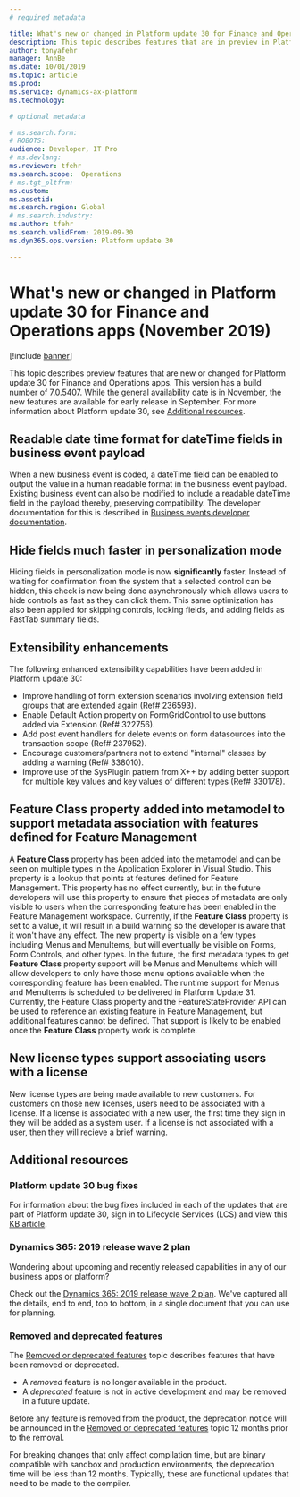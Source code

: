 ```yaml
---
# required metadata

title: What's new or changed in Platform update 30 for Finance and Operations apps (November 2019)
description: This topic describes features that are in preview in Platform update 30 for Finance and Operations apps. 
author: tonyafehr
manager: AnnBe
ms.date: 10/01/2019
ms.topic: article
ms.prod: 
ms.service: dynamics-ax-platform
ms.technology: 

# optional metadata

# ms.search.form: 
# ROBOTS: 
audience: Developer, IT Pro
# ms.devlang: 
ms.reviewer: tfehr
ms.search.scope:  Operations
# ms.tgt_pltfrm: 
ms.custom: 
ms.assetid:
ms.search.region: Global
# ms.search.industry: 
ms.author: tfehr
ms.search.validFrom: 2019-09-30
ms.dyn365.ops.version: Platform update 30

---
```

# What's new or changed in Platform update 30 for Finance and Operations apps (November 2019)

[!include [banner](../includes/banner.md)]


This topic describes preview features that are new or changed for Platform update 30 for Finance and Operations apps. This version has a build number of 7.0.5407. While the general availability date is in November, the new features are available for early release in September. For more information about Platform update 30, see [Additional resources](whats-new-platform-update-30.md#additional-resources).

## Readable date time format for dateTime fields in business event payload
When a new business event is coded, a dateTime field can be enabled to output the value in a human readable format in the business event payload. Existing business event can also be modified to include a readable dateTime field in the payload thereby, preserving compatibility. The developer documentation for this is described in [Business events developer documentation](https://docs.microsoft.com/en-us/dynamics365/unified-operations/dev-itpro/business-events/business-events-dev-doc).

## Hide fields much faster in personalization mode
Hiding fields in personalization mode is now **significantly** faster. Instead of waiting for confirmation from the system that a selected control can be hidden, this check is now being done asynchronously which allows users to hide controls as fast as they can click them. This same optimization has also been applied for skipping controls, locking fields, and adding fields as FastTab summary fields.   

## Extensibility enhancements
The following enhanced extensibility capabilities have been added in Platform update 30:

- Improve handling of form extension scenarios involving extension field groups that are extended again (Ref# 236593).
- Enable Default Action property on FormGridControl to use buttons added via Extension (Ref# 322756).
- Add post event handlers for delete events on form datasources into the transaction scope (Ref# 237952).
- Encourage customers/partners not to extend "internal" classes by adding a warning (Ref# 338010).
- Improve use of the SysPlugin pattern from X++ by adding better support for multiple key values and key values of different types (Ref# 330178).

## Feature Class property added into metamodel to support metadata association with features defined for Feature Management
A **Feature Class** property has been added into the metamodel and can be seen on multiple types in the Application Explorer in Visual Studio. This property is a lookup that points at features defined for Feature Management. This property has no effect currently, but in the future developers will use this property to ensure that pieces of metadata are only visible to users when the corresponding feature has been enabled in the Feature Management workspace. Currently, if the **Feature Class** property is set to a value, it will result in a build warning so the developer is aware that it won't have any effect. The new property is visible on a few types including Menus and MenuItems, but will eventually be visible on Forms, Form Controls, and other types.
In the future, the first metadata types to get **Feature Class** property support will be Menus and MenuItems which will allow developers to only have those menu options available when the corresponding feature has been enabled. The runtime support for Menus and MenuItems is scheduled to be delivered in Platform Update 31.
Currently, the Feature Class property and the FeatureStateProvider API can be used to reference an existing feature in Feature Management, but additional features cannot be defined. That support is likely to be enabled once the **Feature Class** property work is complete. 

## New license types support associating users with a license
New license types are being made available to new customers. For customers on those new licenses, users need to be associated with a license. If a license is associated with a new user, the first time they sign in they will be added as a system user. If a license is not associated with a user, then they will recieve a brief warning.


## Additional resources

### Platform update 30 bug fixes
For information about the bug fixes included in each of the updates that are part of Platform update 30, sign in to Lifecycle Services (LCS) and view this [KB article](https://fix.lcs.dynamics.com/Issue/Details?bugId=369581&dbType=3&qc=ba058110be40fe16a39469298041b1a7baf82eb65bb9df4d864602d2c6bf93d7).

### Dynamics 365: 2019 release wave 2 plan
Wondering about upcoming and recently released capabilities in any of our business apps or platform?

Check out the [Dynamics 365: 2019 release wave 2 plan](https://docs.microsoft.com/dynamics365-release-plan/2019wave2/). We've captured all the details, end to end, top to bottom, in a single document that you can use for planning.

### Removed and deprecated features
The [Removed or deprecated features](../../dev-itpro/migration-upgrade/deprecated-features.md) topic describes features that have been removed or deprecated.

- A *removed* feature is no longer available in the product.
- A *deprecated* feature is not in active development and may be removed in a future update.

Before any feature is removed from the product, the deprecation notice will be announced in the [Removed or deprecated features](../../dev-itpro/migration-upgrade/deprecated-features.md) topic 12 months prior to the removal.

For breaking changes that only affect compilation time, but are binary compatible with sandbox and production environments, the deprecation time will be less than 12 months. Typically, these are functional updates that need to be made to the compiler.
